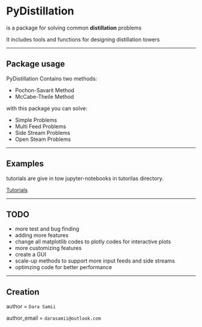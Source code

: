 # PyDistillation
is a package for solving common **distillation** problems

It includes tools and functions for designing distillation towers

---
## Package usage

PyDistillation Contains two methods:

* Pochon-Savarit Method
* McCabe-Theile Method

with this package you can solve:

* Simple Problems
* Multi Feed Problems
* Side Stream Problems
* Open Steam Problems

---
## Examples

tutorials are give in tow jupyter-notebooks in tutorilas directory.

[Tutorials](https://github.com/DaraSamii/py-distillation/tree/master/src)

---
## TODO
* more test and bug finding
* adding more features
* change all matplotlib codes to plotly codes for interactive plots
* more customizing features
* create a GUI
* scale-up methods to support more input feeds and side streams
* optimzing code for better performance

---
## Creation
author = `Dara Samii`

author_email = `darasamii@outlook.com`
